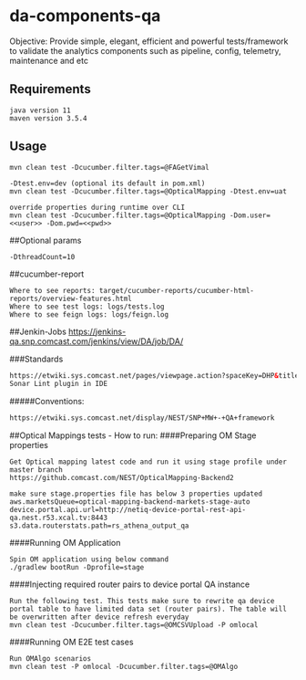 # da-components-qa

Objective: Provide simple, elegant, efficient and powerful tests/framework to validate the analytics components such as 
pipeline, config, telemetry, maintenance and etc

## Requirements
```commandline
java version 11
maven version 3.5.4
```

## Usage
```commandline
mvn clean test -Dcucumber.filter.tags=@FAGetVimal

-Dtest.env=dev (optional its default in pom.xml)
mvn clean test -Dcucumber.filter.tags=@OpticalMapping -Dtest.env=uat

override properties during runtime over CLI
mvn clean test -Dcucumber.filter.tags=@OpticalMapping -Dom.user=<<user>> -Dom.pwd=<<pwd>>
```

##Optional params
```commandline
-DthreadCount=10
```

##cucumber-report
```commandline
Where to see reports: target/cucumber-reports/cucumber-html-reports/overview-features.html
Where to see test logs: logs/tests.log
Where to see feign logs: logs/feign.log
```

##Jenkin-Jobs
https://jenkins-qa.snp.comcast.com/jenkins/view/DA/job/DA/

###Standards
```html
https://etwiki.sys.comcast.net/pages/viewpage.action?spaceKey=DHP&title=Coding+Standards
Sonar Lint plugin in IDE
```

#####Conventions:
```html
https://etwiki.sys.comcast.net/display/NEST/SNP+MW+-+QA+framework
```

##Optical Mappings tests - How to run:
####Preparing OM Stage properties
```commandline
Get Optical mapping latest code and run it using stage profile under master branch
https://github.comcast.com/NEST/OpticalMapping-Backend2
```
```commandline
make sure stage.properties file has below 3 properties updated
aws.marketsQueue=optical-mapping-backend-markets-stage-auto
device.portal.api.url=http://netiq-device-portal-rest-api-qa.nest.r53.xcal.tv:8443
s3.data.routerstats.path=rs_athena_output_qa
```
####Running OM Application
```commandline
Spin OM application using below command
./gradlew bootRun -Dprofile=stage
```
####Injecting required router pairs to device portal QA instance
```commandline
Run the following test. This tests make sure to rewrite qa device portal table to have limited data set (router pairs). The table will be overwritten after device refresh everyday
mvn clean test -Dcucumber.filter.tags=@OMCSVUpload -P omlocal
```
####Running OM E2E test cases
```commandline
Run OMAlgo scenarios
mvn clean test -P omlocal -Dcucumber.filter.tags=@OMAlgo
```







